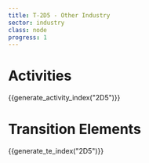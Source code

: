 ```yaml
---
title: T-2D5 - Other Industry
sector: industry
class: node
progress: 1
---
```




# Activities

{{generate_activity_index("2D5")}}


# Transition Elements

{{generate_te_index("2D5")}}

